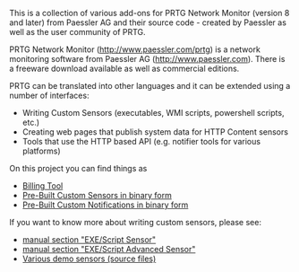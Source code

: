 This is a collection of various add-ons for PRTG Network Monitor (version 8 and later) from Paessler AG and their source code - created by Paessler as well as the user community of PRTG.

PRTG Network Monitor (http://www.paessler.com/prtg) is a network monitoring software from Paessler AG (http://www.paessler.com). There is a freeware download available as well as commercial editions.

PRTG can be translated into other languages and it can be extended using a number of interfaces:

  * Writing Custom Sensors (executables, WMI scripts, powershell scripts, etc.)
  * Creating web pages that publish system data for HTTP Content sensors
  * Tools that use the HTTP based API (e.g. notifier tools for various platforms)

On this project you can find things as

  * [Billing Tool](BillingTool.md)
  * [Pre-Built Custom Sensors in binary form](http://prtgtoolsfamily.com?page=downloads_sensors)
  * [Pre-Built Custom Notifications in binary form](http://prtgtoolsfamily.com?page=downloads_notifications)

If you want to know more about writing custom sensors, please see:
  * [manual section "EXE/Script Sensor"](http://www.paessler.com/manuals/prtg/exe_script_sensor.htm)
  * [manual section "EXE/Script Advanced Sensor"](http://www.paessler.com/manuals/prtg/exe_script_advanced_sensor.htm)
  * [Various demo sensors (source files)](http://code.google.com/p/prtg-addons/source/browse/#svn%2Ftrunk%2FCustom_EXE_Sensors)